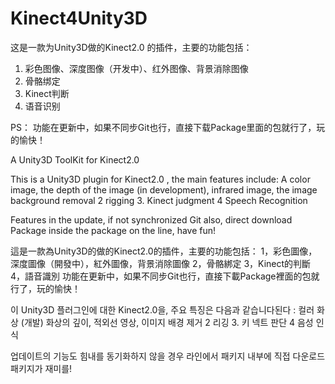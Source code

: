﻿Kinect4Unity3D
==============


这是一款为Unity3D做的Kinect2.0 的插件，主要的功能包括：
1. 彩色图像、深度图像（开发中）、红外图像、背景消除图像
2. 骨骼绑定
3. Kinect判断
4. 语音识别

PS： 功能在更新中，如果不同步Git也行，直接下载Package里面的包就行了，玩的愉快！

A Unity3D ToolKit  for Kinect2.0 



This is a Unity3D plugin for Kinect2.0 , the main features include: 
A color image, the depth of the image (in development), infrared image, the image background removal 
2 rigging 
3. Kinect judgment 
4 Speech Recognition

Features in the update, if not synchronized Git also, direct download Package inside the package on the line, have fun!


這是一款為Unity3D的做的Kinect2.0的插件，主要的功能包括： 
1，彩色圖像，深度圖像（開發中），紅外圖像，背景消除圖像 
2，骨骼綁定 
3，Kinect的判斷 
4，語音識別
功能在更新中，如果不同步Git也行，直接下載Package裡面的包就行了，玩的愉​​快！

이 Unity3D 플러그인에 대한 Kinect2.0을, 주요 특징은 다음과 같습니다된다 : 
컬러 화상 (개발) 화상의 깊이, 적외선 영상, 이미지 배경 제거 
2 리깅 
3. 키 넥트 판단 
4 음성 인식

업데이트의 기능도 힘내를 동기화하지 않을 경우 라인에서 패키지 내부에 직접 다운로드 패키지가 재미를!
